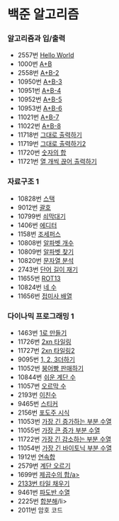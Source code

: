 <h1>백준 알고리즘</h1>

<h3>알고리즘과 입/출력</h3>
<ul>
  <li>2557번 <a href="https://github.com/skhucode/skhucode-taehoon/blob/master/Code/Code_2557.java">Hello World</a></li>
  <li>1000번 <a href="https://github.com/skhucode/skhucode-taehoon/blob/master/Code/Code_1000.java">A+B</a></li>
  <li>2558번 <a href="https://github.com/skhucode/skhucode-taehoon/blob/master/Code/Code_2558.java">A+B-2</a></li>
  <li>10950번 <a href="https://github.com/skhucode/skhucode-taehoon/blob/master/Code/Code_10950.java">A+B-3</a></li>
  <li>10951번 <a href="https://github.com/skhucode/skhucode-taehoon/blob/master/Code/Code_10951.java">A+B-4</a></li>
  <li>10952번 <a href="https://github.com/skhucode/skhucode-taehoon/blob/master/Code/Code_10952.java">A+B-5</a></li>
  <li>10953번 <a href="https://github.com/skhucode/skhucode-taehoon/blob/master/Code/Code_10953.java">A+B-6</a></li>
  <li>11021번 <a href="https://github.com/skhucode/skhucode-taehoon/blob/master/Code/Code_11021.java">A+B-7</a></li>
  <li>11022번 <a href="https://github.com/skhucode/skhucode-taehoon/blob/master/Code/Code_11022.java">A+B-8</a></li>
  <li>11718번 <a href="https://github.com/skhucode/skhucode-taehoon/blob/master/Code/Code_11718.java">그대로 출력하기</a></li>
  <li>11719번 <a href="https://github.com/skhucode/skhucode-taehoon/blob/master/Code/Code_11719.java">그대로 출력하기2</a></li>
  <li>11720번 <a href="https://github.com/skhucode/skhucode-taehoon/blob/master/Code/Code_11720.java">숫자의 합</a></li>
  <li>11721번 <a href="https://github.com/skhucode/skhucode-taehoon/blob/master/Code/Code_11721.java">열 개씩 끊어 출력하기</a></li>
</ul>

<h3>자료구조 1</h3>
<ul>
  <li>10828번 <a href="https://github.com/skhucode/skhucode-taehoon/blob/master/Code/Code_10828.java">스택</a></li>
  <li>9012번 <a href="https://github.com/skhucode/skhucode-taehoon/blob/master/Code/Code_9012.java">괄호</a></li>
  <li>10799번 <a href="https://github.com/skhucode/skhucode-taehoon/blob/master/Code/Code_10799.java">쇠막대기</a></li>
  <li>1406번 <a href="https://github.com/skhucode/skhucode-taehoon/blob/master/Code/Code_1406.java">에디터</a></li>
  <li>1158번 <a href="https://github.com/skhucode/skhucode-taehoon/blob/master/Code/Code_1158.java">조세퍼스</a></li>
  <li>10808번 <a href="https://github.com/skhucode/skhucode-taehoon/blob/master/Code/Code_10808.java">알파벳 개수</a></li>
  <li>10809번 <a href="https://github.com/skhucode/skhucode-taehoon/blob/master/Code/Code_10809.java">알파벳 찾기</a></li>
  <li>10820번  <a href="https://github.com/skhucode/skhucode-taehoon/blob/master/Code/Code_10820.java">문자열 분석</a></li>
  <li>2743번 <a href="https://github.com/skhucode/skhucode-taehoon/blob/master/Code/Code_2743.java">단어 길이 재기</a></li>
  <li>11655번 <a href="https://github.com/skhucode/skhucode-taehoon/blob/master/Code/Code_11655.java">ROT13</a></li>
  <li>10824번 <a href="https://github.com/skhucode/skhucode-taehoon/blob/master/Code/Code_10824.java">네 수</a></li>
  <li>11656번 <a href="https://github.com/skhucode/skhucode-taehoon/blob/master/Code/Code_11656.java">접미사 배열</a></li>
</ul>

<h3>다이나믹 프로그래밍 1</h3>
<ul>
  <li>1463번 <a href="https://github.com/skhucode/skhucode-taehoon/blob/master/Code/Code_1463.java">1로 만들기</a></li>
  <li>11726번 <a href="https://github.com/skhucode/skhucode-taehoon/blob/master/Code/Code_11726.java">2xn 타일링</a></li>
  <li>11727번 <a href="https://github.com/skhucode/skhucode-taehoon/blob/master/Code/Code_11727.java">2xn 타일링2</a></li>
  <li>9095번 <a href="https://github.com/skhucode/skhucode-taehoon/blob/master/Code/Code_9095.java">1, 2, 3더하기</a></li>
  <li>11052번 <a href="https://github.com/skhucode/skhucode-taehoon/blob/master/Code/Code_11052.java">붕어빵 판매하기</a></li>
  <li>10844번 <a href="https://github.com/skhucode/skhucode-taehoon/blob/master/Code/Code_10844.java">쉬운 계단 수</a></li>
  <li>11057번 <a href="https://github.com/skhucode/skhucode-taehoon/blob/master/Code/Code_11057.java">오르막 수</a></li>
  <li>2193번 <a href="https://github.com/skhucode/skhucode-taehoon/blob/master/Code/Code_2193.java">이친수</a></li>
  <li>9465번 <a href="https://github.com/skhucode/skhucode-taehoon/blob/master/Code/Code_9465.java">스티커</a></li>
  <li>2156번 <a href="https://github.com/skhucode/skhucode-taehoon/blob/master/Code/Code_2156.java">포도주 시식</a></li>
  <li>11053번 <a href="https://github.com/skhucode/skhucode-taehoon/blob/master/Code/Code_11053.java">가장 긴 증가하는 부분 수열</a></li>
  <li>11055번 <a href="https://github.com/skhucode/skhucode-taehoon/blob/master/Code/Code_11055.java">가장 큰 증가 부분 수열</a></li>
  <li>11722번 <a href="https://github.com/skhucode/skhucode-taehoon/blob/master/Code/Code_11722.java">가장 긴 감소하는 부분 수열</a></li>
  <li>11054번 <a href="https://github.com/skhucode/skhucode-taehoon/blob/master/Code/Code_11054.java">가장 긴 바이토닉 부분 수열</a></li>
  <li>1912번 <a href="https://github.com/skhucode/skhucode-taehoon/blob/master/Code/Code_1912.java">연속합</a></li>
  <li>2579번 <a href="https://github.com/skhucode/skhucode-taehoon/blob/master/Code/Code_2579.java">계단 오르기</a></li>
  <li>1699번 <a href="https://github.com/skhucode/skhucode-taehoon/blob/master/Code/Code_1699.java">제곱수의 합/a></li>
  <li>2133번 <a href="https://github.com/skhucode/skhucode-taehoon/blob/master/Code/Code_2133.java">타일 채우기</a></li>
  <li>9461번 <a href="https://github.com/skhucode/skhucode-taehoon/blob/master/Code/Code_9461.java">파도반 수열</a></li>
  <li>2225번 <a href="https://github.com/skhucode/skhucode-taehoon/blob/master/Code/Code_2225.java">합분해</a>/li>
  <li>2011번 암호 코드</a></li>
</ul>
